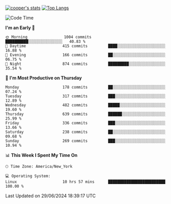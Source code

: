 [![cooper's stats](https://github-readme-stats-l2ak-km2n59e3j-coopjzs-projects.vercel.app/api?username=coopjz&count_private=true)](https://github.com/coopjz/github-readme-stats)
[![Top Langs](https://github-readme-stats-l2ak-km2n59e3j-coopjzs-projects.vercel.app/api/top-langs/?username=coopjz&count_private=true&langs_count=8&layout=compact&&hide=C)](https://github.com/coopjz/github-readme-stats)
<!--START_SECTION:waka-->
![Code Time](http://img.shields.io/badge/Code%20Time-44%20hrs%2034%20mins-blue)

**I'm an Early 🐤** 

```text
🌞 Morning                1004 commits        ██████████░░░░░░░░░░░░░░░   40.83 % 
🌆 Daytime                415 commits         ████░░░░░░░░░░░░░░░░░░░░░   16.88 % 
🌃 Evening                166 commits         ██░░░░░░░░░░░░░░░░░░░░░░░   06.75 % 
🌙 Night                  874 commits         █████████░░░░░░░░░░░░░░░░   35.54 % 
```
📅 **I'm Most Productive on Thursday** 

```text
Monday                   178 commits         ██░░░░░░░░░░░░░░░░░░░░░░░   07.24 % 
Tuesday                  317 commits         ███░░░░░░░░░░░░░░░░░░░░░░   12.89 % 
Wednesday                482 commits         █████░░░░░░░░░░░░░░░░░░░░   19.60 % 
Thursday                 639 commits         ██████░░░░░░░░░░░░░░░░░░░   25.99 % 
Friday                   336 commits         ███░░░░░░░░░░░░░░░░░░░░░░   13.66 % 
Saturday                 238 commits         ██░░░░░░░░░░░░░░░░░░░░░░░   09.68 % 
Sunday                   269 commits         ███░░░░░░░░░░░░░░░░░░░░░░   10.94 % 
```


📊 **This Week I Spent My Time On** 

```text
🕑︎ Time Zone: America/New_York

💻 Operating System: 
Linux                    10 hrs 57 mins      █████████████████████████   100.00 % 
```


 Last Updated on 29/06/2024 18:39:17 UTC
<!--END_SECTION:waka-->
